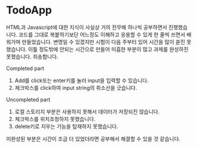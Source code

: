 # TodoApp

HTML과 Javascript에 대한 지식이 사실상 거의 전무해 하나씩 공부하면서 진행했습니다.
코드를 그대로 복붙하기보단 어느정도 이해하고 응용할 수 있게 한 줄씩 쓰면서 배워가며 만들었습니다.
변명일 수 있겠지만 시험이 다음 주부터 있어 시간을 많이 쏟진 못했습니다. 이틀 정도밖에 안되는 시간으로 만들어
미흡한 부분이 많고 과제를 완성하진 못했습니다. 죄송합니다.


Completed part
1. Add를 click또는 enter키를 눌러 input을 입력할 수 있습니다.
2. 체크박스를 click하여 input string의 취소선을 긋습니다.


Uncompleted part
1. 로컬 스토리지 부분은 사용하지 못해서 데이터가 저장되진 않습니다.
2. 체크박스를 위치조정하지 못했습니다. 
3. delete키로 지우는 기능을 탑재하지 못했습니다. 


미완성된 부분은 시간이 조금 더 있었더라면 공부해서 해결할 수 있을 것 같습니다.
